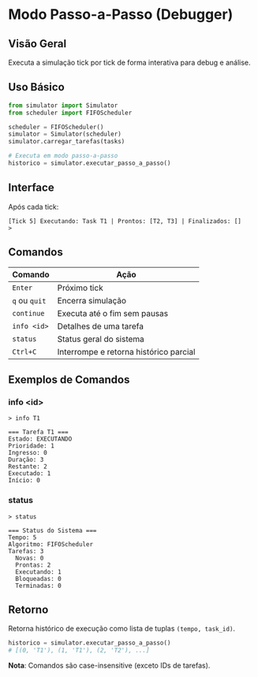 # Modo Passo-a-Passo (Debugger)

## Visão Geral

Executa a simulação tick por tick de forma interativa para debug e análise.

## Uso Básico
```python
from simulator import Simulator
from scheduler import FIFOScheduler

scheduler = FIFOScheduler()
simulator = Simulator(scheduler)
simulator.carregar_tarefas(tasks)

# Executa em modo passo-a-passo
historico = simulator.executar_passo_a_passo()
```

## Interface

Após cada tick:
```
[Tick 5] Executando: Task T1 | Prontos: [T2, T3] | Finalizados: []
> 
```

## Comandos

| Comando | Ação |
|---------|------|
| `Enter` | Próximo tick |
| `q` ou `quit` | Encerra simulação |
| `continue` | Executa até o fim sem pausas |
| `info <id>` | Detalhes de uma tarefa |
| `status` | Status geral do sistema |
| `Ctrl+C` | Interrompe e retorna histórico parcial |

## Exemplos de Comandos

### info \<id\>
```
> info T1

=== Tarefa T1 ===
Estado: EXECUTANDO
Prioridade: 1
Ingresso: 0
Duração: 3
Restante: 2
Executado: 1
Início: 0
```

### status
```
> status

=== Status do Sistema ===
Tempo: 5
Algoritmo: FIFOScheduler
Tarefas: 3
  Novas: 0
  Prontas: 2
  Executando: 1
  Bloqueadas: 0
  Terminadas: 0
```

## Retorno

Retorna histórico de execução como lista de tuplas `(tempo, task_id)`.
```python
historico = simulator.executar_passo_a_passo()
# [(0, 'T1'), (1, 'T1'), (2, 'T2'), ...]
```

**Nota**: Comandos são case-insensitive (exceto IDs de tarefas).